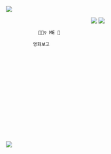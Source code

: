 
<p align="center">
<img src="https://capsule-render.vercel.app/api?type=wave&color=000000&height=270&section=header&text=JinSook&fontSize=140&fontColor=BC99F1&fontAlign=66&fontAlignY=44&animation=twinkling&desc=@wdahlia&descSize=24&descAlign=82&descAlignY=25&rotate=-5" />
</p>

<p align="right">
<a href="https://hits.seeyoufarm.com"><img src="https://hits.seeyoufarm.com/api/count/incr/badge.svg?url=https%3A%2F%2Fgithub.com%2Fgjbae1212%2Fhit-counter&count_bg=%23E4C7EE&title_bg=%23CACAFA&icon=&icon_color=%23020202&title=hits&edge_flat=false"/></a>
<img src="https://img.shields.io/badge/soundcloud-orange?style=flat&logo=soundcloud&logoColor=FF3300&link="https://soundcloud.com/only-ryu"/></p>

                                                  💁🏻‍♀️ ME 💛  
                                                  
                                                영화보고 



<br>
<br>
<br>
<br>
<br>
<br>
<br>
<br>
<br>
<br>
<br>
<br>
<br>











<p align="center">
<img src="https://capsule-render.vercel.app/api?section=footer&color=000000&rotate=-15&fontColor=FFFFFF&text=github.com/wdahlia&fontSize=14&fontAlign=58&fontAlignY=50" />
</p>


